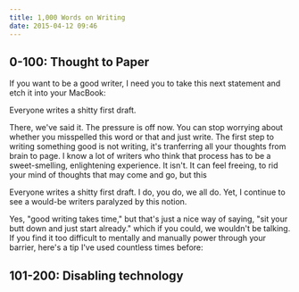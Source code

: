 ```yaml
---
title: 1,000 Words on Writing
date: 2015-04-12 09:46
---
```

## 0-100: Thought to Paper

If you want to be a good writer, I need you to take this next statement and etch it into your MacBook: 

Everyone writes a shitty first draft. 

There, we've said it. The pressure is off now. You can stop worrying about whether you misspelled this word or that and just write. The first step to writing something good is not writing, it's tranferring all your thoughts from brain to page. I know a lot of writers who think that process has to be a sweet-smelling, enlightening experience. It isn't. It can feel freeing, to rid your mind of thoughts that may come and go, but this 

Everyone writes a shitty first draft. I do, you do, we all do. Yet, I continue to see a would-be writers paralyzed by this notion.

Yes, "good writing takes time," but that's just a nice way of saying, "sit your butt down and just start already."  which if you could, we wouldn't be talking.  If you find it too difficult to mentally and manually power through your barrier, here's a tip I've used countless times before: 

## 101-200: Disabling technology 